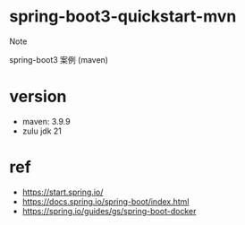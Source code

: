 # spring-boot3-quickstart-mvn

> [!NOTE]
> spring-boot3 案例 (maven)

# version

- maven: 3.9.9
- zulu jdk 21

# ref

- https://start.spring.io/
- https://docs.spring.io/spring-boot/index.html
- https://spring.io/guides/gs/spring-boot-docker
